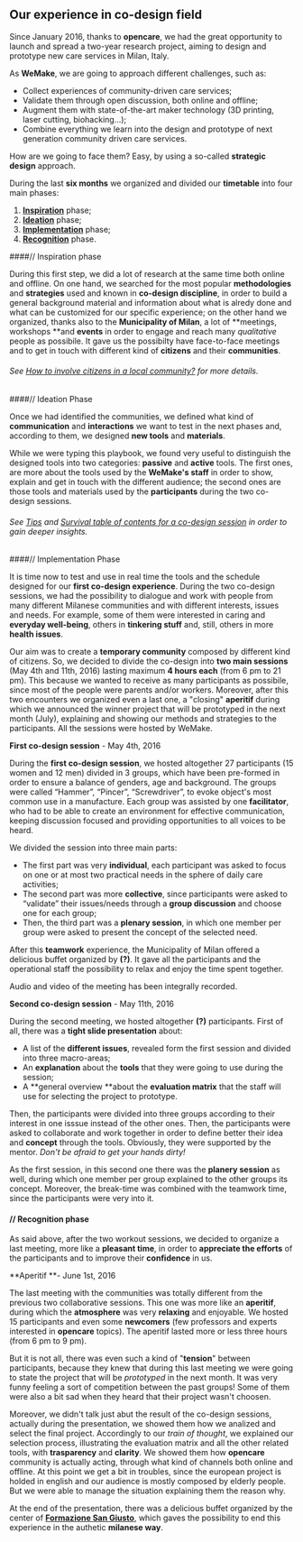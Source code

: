 ## Our experience in co-design field

Since January 2016, thanks to **opencare**, we had the great opportunity to launch and spread a two-year research project, aiming to design and prototype new care services in Milan, Italy.

As **WeMake**, we are going to approach different challenges, such as:
					
* Collect experiences of community-driven care services;
* Validate them through open discussion, both online and offline;
* Augment them with state-of-the-art maker technology (3D printing, laser cutting, biohacking...);
* Combine everything we learn into the design and prototype of next generation community driven care services. 

How are we going to face them? Easy, by using a so-called **strategic design** approach. 

During the last **six months** we organized and divided our **timetable** into four main phases: 

1. **[Inspiration](Our_experience_in_co-design_filed.md#inspiration-phase)** phase; 
2. **[Ideation](Our_experience_in_co-design_filed.md#ideation-phase)** phase;
3. **[Implementation](Our_experience_in_co-design_filed.md#implementation-phase)** phase;
4. **[Recognition](Our_experience_in_co-design_filed.md#recognition-phase)** phase. 

####// Inspiration phase

During this first step, we did a lot of research at the same time both online and offline. On one hand, we searched for the most popular **methodologies** and **strategies** used and known in **co-design discipline**, in order to build a general background material and information about what is alredy done and what can be customized for our specific experience; on the other hand we organized, thanks also to the **Municipality of Milan**, a lot of **meetings, workshops **and **events** in order to engage and reach many *qualitative* people as possibile. It gave us the possibilty have face-to-face meetings and to get in touch with different kind of **citizens** and their **communities**.

###### See [How to involve citizens in a local community?](how_to_involve_a_local_community.md) for more details.

####// Ideation Phase

Once we had identified the communities, we defined what kind of **communication** and **interactions** we want to test in the next phases and, according to them, we designed **new tools** and **materials**. 

While we were typing this playbook, we found very useful to distinguish the designed tools into two categories: **passive** and **active** tools. The first ones, are more about the tools used by the **WeMake's staff** in order to show, explain and get in touch with the different audience; the second ones are those tools and materials used by the **participants** during the two co-design sessions. 

###### See [Tips](tips.md) and [Survival table of contents for a co-design session](overview__survival_table_of_contents_for_a_co-desi.md) in order to gain deeper insights.

####// Implementation Phase

It is time now to test and use in real time the tools and the schedule designed for our **first co-design experience**. During the two co-design sessions, we had the possibility to dialogue and work with people from many different Milanese communities and with different interests, issues and needs. For example, some of them were interested in caring and **everyday well-being**, others in **tinkering stuff** and, still, others in more **health issues**.

Our aim was to create a **temporary community** composed by different kind of citizens. So, we decided to divide the co-design into **two main sessions** (May 4th and 11th, 2016) lasting maximum **4 hours each** (from 6 pm to 21 pm). This because we wanted to receive as many participants as possibile, since most of the people were parents and/or workers. Moreover, after this two encounters we organized even a last one, a "closing" **aperitif** during which we announced the winner project that will be prototyped in the next month (July), explaining and showing our methods and strategies to the participants. All the sessions were hosted by WeMake.

**First co-design session** - May 4th, 2016

During the **first co-design session**, we  hosted altogether 27 participants (15 women and 12 men) divided in 3 groups, which have been pre-formed in order to ensure a balance of genders, age and background. The groups were called “Hammer”, “Pincer”, “Screwdriver”, to evoke object's most common use in a manufacture. Each group was assisted by one **facilitator**, who had to be able to create an environment for effective communication, keeping discussion focused and providing opportunities to all voices to be heard. 

We divided the session into three main parts:

* The first part was very **individual**, each participant was asked to focus on one or at most two practical needs in the sphere of daily care activities;
* The second part was more **collective**, since participants were asked to “validate” their issues/needs through a **group discussion** and choose one for each group;
* Then, the third part was a **plenary session**, in which one member per group were asked to present the concept of the selected need.

After this **teamwork** experience, the Municipality of Milan offered a delicious buffet organized by **(?)**. It gave all the participants and the operational staff the possibility to relax and enjoy the time spent together. 

Audio and video of the meeting has been integrally recorded.

**Second co-design session** - May 11th, 2016

During the second meeting, we hosted altogether **(?)** participants. First of all, there was a **tight slide presentation** about:

* A list of the **different issues**, revealed form the first session and divided into three macro-areas;
* An **explanation** about the **tools** that they were going to use during the session;
* A **general overview **about the **evaluation matrix** that the staff will use for selecting the project to prototype. 

Then, the participants were divided into three groups according to their interest in one isssue instead of the other ones. Then, the participants were asked to collaborate and work together in order to define better their idea and **concept** through the tools. Obviously, they were supported by the mentor. *Don't be afraid to get your hands dirty!*

As the first session, in this second one there was the **planery session** as well, during which one member per group explained to the other groups its concept. Moreover, the break-time was combined with the teamwork time, since the participants were very into it. 

#### // Recognition phase

As said above, after the two workout sessions, we decided to organize a last meeting, more like a **pleasant time**, in order to **appreciate the efforts** of the participants and to improve their **confidence** in us. 

**Aperitif **- June 1st, 2016

The last meeting with the communities was totally different from the previous two collaborative sessions. This one was more like an **aperitif**, during which the **atmosphere** was very **relaxing** and enjoyable. We hosted 15 participants and even some **newcomers** (few professors and experts interested in **opencare** topics). The aperitif lasted more or less three hours (from 6 pm to 9 pm).

But it is not all, there was even such a kind of "**tension**" between participants, because they knew that during this last meeting we were going to state the project that will be *prototyped* in the next month. It was very funny feeling a sort of competition between the past groups! Some of them were also a bit sad when they heard that their project wasn't choosen.

Moreover, we didn't talk just abut the result of the co-design sessions, actually during the presentation, we showed them how we analized and select the final project. Accordingly to our *train of thought*, we explained our selection process, illustrating the evaluation matrix and all the other related tools, with **trasparency** and **clarity**. We showed them how **opencare** community is actually acting, through what kind of channels both online and offline. At this point we get a bit in troubles, since the european project is holded in english and our audience is mostly composed by elderly people. But we were able to manage the situation explaining them the reason why. 

At the end of the presentation, there was a delicious buffet organized by the center of **[Formazione San Giusto](https://www.google.it/search?client=safari&rls=en&q=centro+di+formazione+san+giusto&ie=UTF-8&oe=UTF-8&gfe_rd=cr&ei=M0F1V8CXL4HA8gf0iauoBA)**, which gaves the possibility to end this experience in the authetic **milanese way**. 